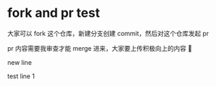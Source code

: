 # fork and pr test

大家可以 fork 这个仓库，新建分支创建 commit，然后对这个仓库发起 pr

pr 内容需要我审查才能 merge 进来，大家要上传积极向上的内容 🥰

new line

test line 1
